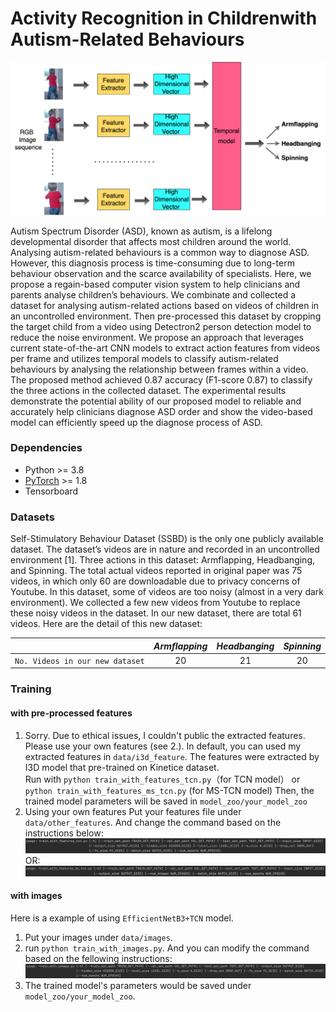 # Activity Recognition in Childrenwith Autism-Related Behaviours
![Loading Framework](data/framework.png "Framework overview")

Autism Spectrum Disorder (ASD), known as autism, is a lifelong developmental disorder that affects most children around the world. Analysing autism-related behaviours is a common way to diagnose ASD. However, this diagnosis process is time-consuming due to long-term behaviour observation and the scarce availability of specialists. Here, we propose a regain-based computer vision system to help clinicians and parents analyse children’s behaviours. We combinate and collected a dataset for analysing autism-related actions based on videos of children in an uncontrolled environment. Then pre-processed this dataset by cropping the target child from a video using Detectron2 person detection model to reduce the noise environment. We propose an approach that leverages current state-of-the-art CNN models to extract action features from videos per frame and utilizes temporal models to classify autism-related behaviours by analysing the relationship between frames within a video. The proposed method achieved 0.87 accuracy (F1-score 0.87) to classify the three actions in the collected dataset. The experimental results demonstrate the potential ability of our proposed model to reliable and accurately help clinicians diagnose ASD order and show the video-based model can efficiently speed up the diagnose process of ASD.
### Dependencies
* Python >= 3.8
* [PyTorch](https://pytorch.org) >= 1.8
* Tensorboard

### Datasets
Self-Stimulatory Behaviour Dataset (SSBD) is the only one publicly available dataset. The dataset’s videos are in nature and recorded in an uncontrolled environment [1]. Three actions in this dataset: Armflapping, Headbanging, and Spinning. The total actual videos reported in original paper was 75 videos, in    which only 60 are downloadable due to privacy concerns of Youtube. In this dataset, some of videos are too noisy (almost in a very dark environment). We collected a few new videos from Youtube to replace these noisy videos in the dataset. In our new dataset, there are total 61 videos. Here are the detail of this new dataset: 

|           |*Armflapping*|*Headbanging*|*Spinning*|
|:-----------------:|:--------:|:----------:|:-----------:|
| `No. Videos in our new dataset ` |   20   |    21    |      20      |

### Training
#### with pre-processed features
1. Sorry. Due to ethical issues, I couldn't public the extracted features. Please use your own features (see 2.). In default, you can used my extracted features in `data/i3d_feature`. The features were extracted by I3D model that pre-trained on Kinetice dataset.  
  Run with `python train_with_features_tcn.py`（for TCN model） or `python train_with_features_ms_tcn.py` (for MS-TCN model) 
  Then, the trained model parameters will be saved in `model_zoo/your_model_zoo`
2. Using your own features 
   Put your features file under `data/other_features`. And change the command based on the instructions below:
   ![Loading Command](data/command.png "Command")
   OR: 
   ![Loading Command](data/command1.png "Command")
#### with images 
Here is a example of using `EfficientNetB3+TCN` model. 
1. Put your images under `data/images`.  
2. run `python train_with_images.py`. And you can modify the command based on the fellowing instructions:
![Loading Command](data/command2.png "Command")
3. The trained model's parameters would be saved under `model_zoo/your_model_zoo`.
